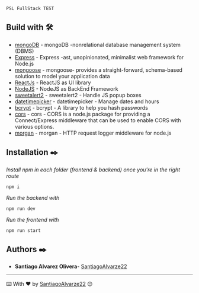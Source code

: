 
```
PSL FullStack TEST
```

## Build with 🛠️

* [mongoDB](https://docs.mongodb.com/) - mongoDB -nonrelational database management system (DBMS) 
* [Express](https://expressjs.com/es/) - Express -ast, unopinionated, minimalist web framework for Node.js
* [mongoose](https://mongoosejs.com/docs/guide.html) - mongoose- provides a straight-forward, schema-based solution to model your application data
* [ReactJs](https://es.reactjs.org/docs/getting-started.html) - ReactJS as UI library
* [NodeJS](https://nodejs.org/es/docs/) - NodeJS as BackEnd Framework
* [sweetalert2](https://sweetalert2.github.io/) - sweetalert2 - Handle JS popup boxes
* [datetimepicker](https://www.npmjs.com/package/datetimepicker?__cf_chl_captcha_tk__=pmd_WvXY4FzztbGtZ9FNYooNgRnVI8G763VHQHyT214PHBc-1632261264-0-gqNtZGzNAuWjcnBszQd9) - datetimepicker - Manage dates and hours
* [bcrypt](https://www.npmjs.com/package/bcrypt) - bcrypt - A library to help you hash passwords
* [cors](https://www.npmjs.com/package/cors) - cors - CORS is a node.js package for providing a Connect/Express middleware that can be used to enable CORS with various options.
* [morgan](https://www.npmjs.com/package/morgan) - morgan - HTTP request logger middleware for node.js

## Installation ✒️
_Install npm in each folder (frontend & backend) once you're in the right route_
```
npm i
```
_Run the backend with_
```
npm run dev
```
_Run the frontend with_
```
npm run start
```


## Authors ✒️

* **Santiago Alvarez Olivera**- [SantiagoAlvarze22](https://github.com/SantiagoAlvarze22)


---
⌨️ With ❤️ by [SantiagoAlvarze22](https://github.com/SantiagoAlvarze22) 😊
